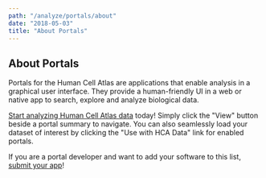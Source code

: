 ```yaml
---
path: "/analyze/portals/about"
date: "2018-05-03"
title: "About Portals"
---
```


## About Portals
Portals for the Human Cell Atlas are applications that enable analysis in a graphical user interface.  They provide a human-friendly UI in a web or native app to search, explore and analyze biological data.  

[Start analyzing Human Cell Atlas data](/analyze) today!  Simply click the "View" button beside a portal summary to navigate.  You can also seamlessly load your dataset of interest by clicking the "Use with HCA Data" link for enabled portals.

If you are a portal developer and want to add your software to this list, [submit your app](https://github.com/HumanCellAtlas/data-portal-content/issues/new/?with-portals-app-submission-issue-template)!
